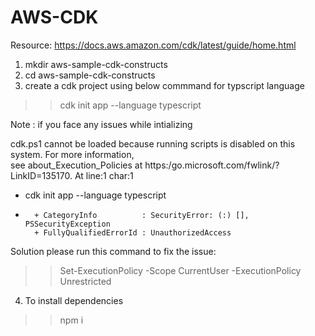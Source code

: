 # AWS-CDK
Resource: https://docs.aws.amazon.com/cdk/latest/guide/home.html

1. mkdir aws-sample-cdk-constructs
2. cd aws-sample-cdk-constructs
3. create a cdk project using below commmand for typscript language
>>cdk init app --language typescript

Note : if you face any issues while intializing 

cdk.ps1 cannot be loaded because running scripts is disabled on this system. For more information,  
see about_Execution_Policies at https:/go.microsoft.com/fwlink/?LinkID=135170.
At line:1 char:1
+ cdk init app --language typescript
+ ~~~
    + CategoryInfo          : SecurityError: (:) [], PSSecurityException
    + FullyQualifiedErrorId : UnauthorizedAccess

Solution please run this command to fix the issue: 
>>Set-ExecutionPolicy -Scope CurrentUser -ExecutionPolicy Unrestricted

4. To install dependencies 
>>npm i
